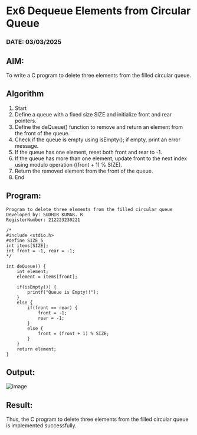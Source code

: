# Ex6 Dequeue Elements from Circular Queue
### DATE: 03/03/2025
## AIM:
To write a C program to delete three elements from the filled circular queue.

## Algorithm
1. Start 
2. Define a queue with a fixed size SIZE and initialize front and rear pointers. 
3. Define the deQueue() function to remove and return an element from the front of the queue. 
4. Check if the queue is empty using isEmpty(); if empty, print an error message. 
5. If the queue has one element, reset both front and rear to -1. 
6. If the queue has more than one element, update front to the next index using modulo operation ((front + 1) % SIZE). 
7. Return the removed element from the front of the queue. 
8. End 

## Program:
```
Program to delete three elements from the filled circular queue
Developed by: SUDHIR KUMAR. R  
RegisterNumber: 212223230221
```
```
/* 
#include <stdio.h> 
#define SIZE 5 
int items[SIZE]; 
int front = -1, rear = -1; 
*/

int deQueue() { 
    int element; 
    element = items[front]; 
    
    if(isEmpty()) { 
        printf("Queue is Empty!!"); 
    } 
    else { 
        if(front == rear) { 
            front = -1; 
            rear = -1; 
        } 
        else { 
            front = (front + 1) % SIZE; 
        } 
    } 
    return element; 
}
```
## Output:

![image](https://github.com/user-attachments/assets/1e792e28-e890-48d2-b212-466d413df74e)

## Result:
Thus, the C program to delete three elements from the filled circular queue is implemented successfully.
